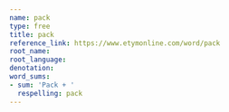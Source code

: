 ```yaml
---
name: pack
type: free
title: pack
reference_link: https://www.etymonline.com/word/pack
root_name: 
root_language: 
denotation: 
word_sums:
- sum: 'Pack + '
  respelling: pack
---
```

